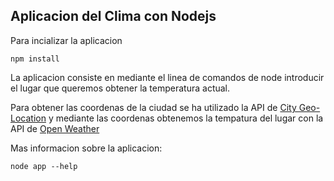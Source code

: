 ## Aplicacion del Clima con Nodejs

Para incializar la aplicacion
```
npm install
```

La aplicacion consiste en mediante el linea de comandos de node introducir el lugar que queremos obtener la temperatura actual.

Para obtener las coordenas de la ciudad se ha utilizado la API de [City Geo-Location](https://rapidapi.com/dev132/api/city-geo-location-lookup) y mediante las coordenas obtenemos la tempatura del lugar con la API de [Open Weather](https://openweathermap.org/)

Mas informacion sobre la aplicacion: 
```
node app --help
```
